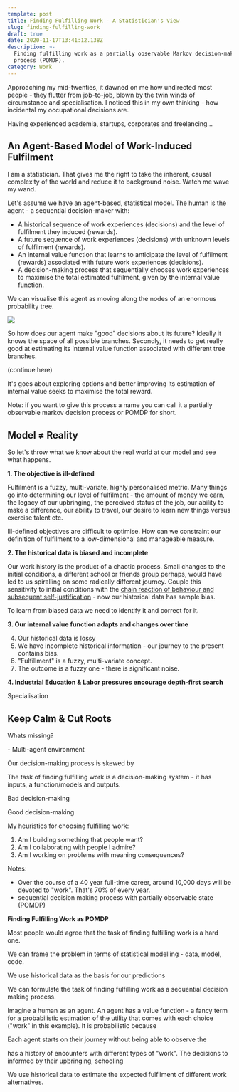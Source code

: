 ```yaml
---
template: post
title: Finding Fulfilling Work - A Statistician's View
slug: finding-fulfilling-work
draft: true
date: 2020-11-17T13:41:12.138Z
description: >-
  Finding fulfilling work as a partially observable Markov decision-making
  process (POMDP).
category: Work
---
```

Approaching my mid-twenties, it dawned on me how undirected most people - they flutter from job-to-job, blown by the twin winds of circumstance and specialisation. I noticed this in my own thinking - how incidental my occupational decisions are.

Having experienced academia, startups, corporates and freelancing...

## An Agent-Based Model of Work-Induced Fulfilment

I am a statistician. That gives me the right to take the inherent, causal complexity of the world and reduce it to background noise. Watch me wave my wand.

Let's assume we have an agent-based, statistical model. The human is the agent - a sequential decision-maker with:

* A historical sequence of work experiences (decisions) and the level of fulfilment they induced (rewards).
* A future sequence of work experiences (decisions) with unknown levels of fulfilment (rewards). 
* An internal value function that learns to anticipate the level of fulfilment (rewards) associated with future work experiences (decisions).
* A decision-making process that sequentially chooses work experiences to maximise the total estimated fulfilment, given by the internal value function.

We can visualise this agent as moving along the nodes of an enormous probability tree.

![](/media/deep-roots-1024x576-1024x585.jpg)

So how does our agent make "good" decisions about its future? Ideally it knows the space of all possible branches. Secondly, it needs to get really good at estimating its internal value function associated with different tree branches.

(continue here)

It's goes about exploring options and better improving its estimation of internal value seeks to maximise the total reward.

Note: if you want to give this process a name you can call it a partially observable markov decision process or POMDP for short.

## Model ≠ Reality

So let's throw what we know about the real world at our model and see what happens.

**1. The objective is ill-defined**

Fulfilment is a fuzzy, multi-variate, highly personalised metric. Many things go into determining our level of fulfilment - the amount of money we earn, the legacy of our upbringing, the perceived status of the job, our ability to make a difference, our ability to travel, our desire to learn new things versus exercise talent etc.

Ill-defined objectives are difficult to optimise. How can we constraint our definition of fulfilment to a low-dimensional and manageable measure.

**2. The historical data is biased and incomplete**

Our work history is the product of a chaotic process. Small changes to the initial conditions, a different school or friends group perhaps, would have led to us spiralling on some radically different journey. Couple this sensitivity to initial conditions with the [chain reaction of behaviour and subsequent self-justification](https://www.capitalideasonline.com/wordpress/the-pyramid-of-choice/) - now our historical data has sample bias.

To learn from biased data we need to identify it and correct for it.

**3. Our internal value function adapts and changes over time**

4. Our historical data is lossy
5. We have incomplete historical information - our journey to the present contains bias.
6. "Fulfillment" is a fuzzy, multi-variate concept.
7. The outcome is a fuzzy one - there is significant noise.

**4. Industrial Education & Labor pressures encourage depth-first search**

Specialisation

## Keep Calm & Cut Roots

Whats missing?

\- Multi-agent environment 

Our decision-making process is skewed by 

The task of finding fulfilling work is a decision-making system - it has inputs, a function/models and outputs.

Bad decision-making 

Good decision-making

My heuristics for choosing fulfilling work:

1. Am I building something that people want?
2. Am I collaborating with people I admire?
3. Am I working on problems with meaning consequences?

Notes:

* Over the course of a 40 year full-time career, around 10,000 days will be devoted to "work". That's 70% of every year.
* sequential decision making process with partially observable state (POMDP)

**Finding Fulfilling Work as POMDP** 

Most people would agree that the task of finding fulfilling work is a hard one.

We can frame the problem in terms of statistical modelling - data, model, code.

We use historical data as the basis for our predictions

We can formulate the task of finding fulfilling work as a sequential decision making process.

Imagine a human as an agent. An agent has a value function - a fancy term for a probabilistic estimation of the utility that comes with each choice ("work" in this example). It is probabilistic because 

Each agent starts on their journey without being able to observe the 

has a history of encounters with different types of "work". The decisions to informed by their upbringing, schooling

We use historical data to estimate the expected fulfilment of different work alternatives.
